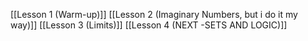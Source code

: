 [[Lesson 1 (Warm-up)]]
[[Lesson 2 (Imaginary Numbers, but i do it my way)]]
[[Lesson 3 (Limits)]]
[[Lesson 4 (NEXT -SETS AND LOGIC)]]